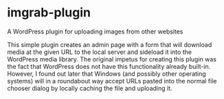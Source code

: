 # imgrab-plugin
A WordPress plugin for uploading images from other websites

This simple plugin creates an admin page with a form that will download media at the given URL to the local server and sideload it into the WordPress media library.
The original impetus for creating this plugin was the fact that WordPress does not have this functionality already built-in. However, I found out later that Windows (and possibly other operating systems) will in a roundabout way accept URLs pasted into the normal file chooser dialog by locally caching the file and uploading it. 

